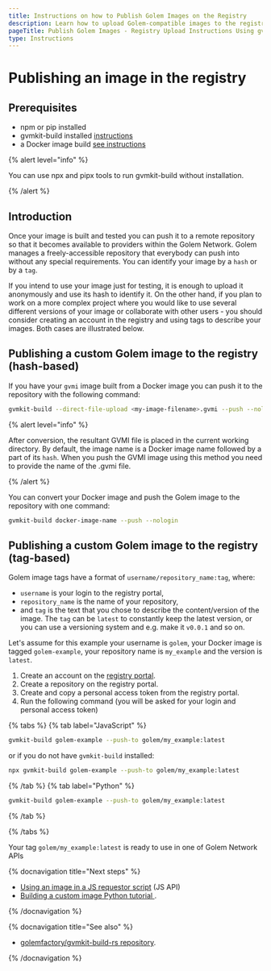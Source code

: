 ```yaml
---
title: Instructions on how to Publish Golem Images on the Registry
description: Learn how to upload Golem-compatible images to the registry using gvmkit-build for use in the Golem Network.
pageTitle: Publish Golem Images - Registry Upload Instructions Using gvmkit-build
type: Instructions
---
```


# Publishing an image in the registry

## Prerequisites

- npm or pip installed
- gvmkit-build installed [instructions](/docs/en/creators/tools/gvmkit/gvmkit-build-installation)
- a Docker image build [see instructions](/docs/en/creators/tools/gvmkit/converting-docker-image-to-golem-format#building-your-docker-image)

{% alert level="info" %}

You can use npx and pipx tools to run gvmkit-build without installation.

{% /alert %}

## Introduction

Once your image is built and tested you can push it to a remote repository so that it becomes available to providers within the Golem Network. Golem manages a freely-accessible repository that everybody can push into without any special requirements.
You can identify your image by a `hash` or by a `tag`.

If you intend to use your image just for testing, it is enough to upload it anonymously and use its hash to identify it. On the other hand, if you plan to work on a more complex project where you would like to use several different versions of your image or collaborate with other users - you should consider creating an account in the registry and using tags to describe your images. Both cases are illustrated below.

## Publishing a custom Golem image to the registry (hash-based)

If you have your `gvmi` image built from a Docker image you can push it to the repository with the following command:

```bash
gvmkit-build --direct-file-upload <my-image-filename>.gvmi --push --nologin
```

{% alert level="info" %}

After conversion, the resultant GVMI file is placed in the current working directory. By default, the image name is a Docker image name followed by a part of its `hash`. When you push the GVMI image using this method you need to provide the name of the .gvmi file.

{% /alert %}

You can convert your Docker image and push the Golem image to the repository with one command:

```bash
gvmkit-build docker-image-name --push --nologin
```

## Publishing a custom Golem image to the registry (tag-based)

Golem image tags have a format of `username/repository_name:tag`, where:

- `username` is your login to the registry portal,
- `repository_name` is the name of your repository,
- and `tag` is the text that you chose to describe the content/version of the image. The `tag` can be `latest` to constantly keep the latest version, or you can use a versioning system and e.g. make it `v0.0.1` and so on.

Let's assume for this example your username is `golem`, your Docker image is tagged `golem-example`, your repository name is `my_example` and the version is `latest`.

1. Create an account on the [registry portal](https://registry.golem.network/).
2. Create a repository on the registry portal.
3. Create and copy a personal access token from the registry portal.
4. Run the following command (you will be asked for your login and personal access token)

{% tabs %}
{% tab label="JavaScript" %}

```bash
gvmkit-build golem-example --push-to golem/my_example:latest
```

or if you do not have `gvmkit-build` installed:

```bash
npx gvmkit-build golem-example --push-to golem/my_example:latest
```

{% /tab %}
{% tab label="Python" %}

```bash
gvmkit-build golem-example --push-to golem/my_example:latest
```

{% /tab %}

{% /tabs %}

Your tag `golem/my_example:latest` is ready to use in one of Golem Network APIs

{% docnavigation title="Next steps" %}

- [Using an image in a JS requestor script](/docs/en/creators/javascript/examples/working-with-images) (JS API)
- [Building a custom image Python tutorial ](/docs/en/creators/python/tutorials/building-custom-image).

{% /docnavigation %}

{% docnavigation title="See also" %}

- [golemfactory/gvmkit-build-rs repository](https://github.com/golemfactory/gvmkit-build-rs).

{% /docnavigation %}
